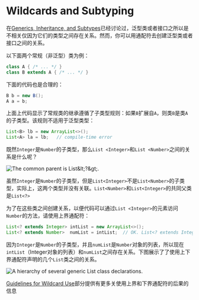 # Wildcards and Subtyping

在[Generics, Inheritance, and Subtypes](wildcards-and-subtyping.md)已经讨论过，泛型类或者接口之所以是不相关仅因为它们的类型之间存在关系。然而，你可以用通配符去创建泛型类或者接口之间的关系。

以下面两个常规（非泛型）类为例：

```java
class A { /* ... */ }
class B extends A { /* ... */ }
```

下面的代码也是合理的：

```java
B b = new B();
A a = b;
```

上面上代码显示了常规类的继承遵循了子类型规则：如果`B`扩展自`A`，则类`B`是类`A`的子类型。该规则不适用于泛型类型：

```java
List<B> lb = new ArrayList<>();
List<A> la = lb;   // compile-time error
```

既然`Integer`是`Number`的子类型，那么`List <Integer>`和`List <Number>`之间的关系是什么呢？

![The common parent is List&amp;lt;?&amp;gt;.](https://docs.oracle.com/javase/tutorial/figures/java/generics-listParent.gif)

虽然`Integer`是`Number`的子类型，但是`List<Integer>`不是`List<Number>`的子类型，实际上，这两个类型并没有关联。`List<Number>`和`List<Integer>`的共同父类是`List<?>`

为了在这些类之间创建关系，以便代码可以通过`List <Integer>`的元素访问`Number`的方法，请使用上界通配符：

```java
List<? extends Integer> intList = new ArrayList<>();
List<? extends Number>  numList = intList;  // OK. List<? extends Integer> is a subtype of List<? extends Number>
```

因为`Integer`是`Number`的子类型，并且`numList`是`Number`对象的列表，所以现在`intList`（Integer对象的列表）和`numList`之间存在关系。下图展示了了使用上下界通配符声明的几个`List`类之间的关系。

![A hierarchy of several generic List class declarations.](https://docs.oracle.com/javase/tutorial/figures/java/generics-wildcardSubtyping.gif)

[Guidelines for Wildcard Use](https://docs.oracle.com/javase/tutorial/java/generics/wildcardGuidelines.html)部分提供有更多关使用上界和下界通配符的后果的信息

